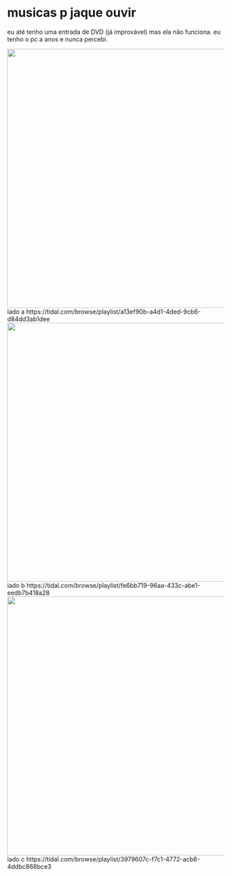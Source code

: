 # musicas p jaque ouvir

eu até tenho uma entrada de DVD (já improvável) mas ela não funciona. eu tenho o pc a anos e nunca percebi.

<img src="https://user-images.githubusercontent.com/67103901/184951326-45f182fd-35cc-4cba-a146-38262c8ba956.jpg" width="600" height="600" />
lado a
https://tidal.com/browse/playlist/a13ef90b-a4d1-4ded-9cb6-d84dd3ab1dee

<img src="https://user-images.githubusercontent.com/67103901/184951359-5e3d1019-1853-4890-b774-d4b6f60800dc.jpg" width="600" height="600" />
lado b
https://tidal.com/browse/playlist/fe6bb719-96aa-433c-abe1-eedb7b418a28

<img src="https://user-images.githubusercontent.com/67103901/184952716-25a2e252-1d82-47a5-a5ee-2d8c882318d4.jpg" width="600" height="600" />
lado c
https://tidal.com/browse/playlist/3979607c-f7c1-4772-acb8-4ddbc868bce3
